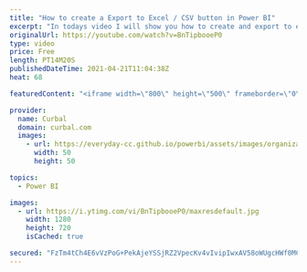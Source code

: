 ```yaml
---
title: "How to create a Export to Excel / CSV button in Power BI"
excerpt: "In todays video I will show you how to create and export to excel or CSV button in Power BI!! Take a look!  Chapters: 00:00 Intro 01:30 Export to CSV button 05:15 Apply the flow to the button 05:30 Format the flow button 06:00 Check if the flow run sucessfully 08:00 Export to excel button 09:30 Pre-requisites"
originalUrl: https://youtube.com/watch?v=BnTipbooeP0
type: video
price: Free
length: PT14M20S
publishedDateTime: 2021-04-21T11:04:38Z
heat: 68

featuredContent: "<iframe width=\"800\" height=\"500\" frameborder=\"0\" src=\"https://www.youtube.com/embed/BnTipbooeP0\" allow=\"accelerometer; autoplay; encrypted-media; gyroscope; picture-in-picture\" allowfullscreen></iframe>"

provider:
  name: Curbal
  domain: curbal.com
  images:
    - url: https://everyday-cc.github.io/powerbi/assets/images/organizations/curbal.com-50x50.jpg
      width: 50
      height: 50

topics:
  - Power BI

images:
  - url: https://i.ytimg.com/vi/BnTipbooeP0/maxresdefault.jpg
    width: 1280
    height: 720
    isCached: true

secured: "FzTm4tCh4E6vVzPoG+PekAjeYSSjRZ2VpecKv4vIvipIwxAV58oWUgcHWf0MCS+PE6lyILT7q9Sp15TmYGhYYcNS8Q74kzNv9R8SU8U6ceasGdszkWAzcP0HtKccvAp12vFw6c5noFy4vPg/BmTFeV4GjMXzTlBfmnKIueMrnk6iQFmXWY7hh6iEpz4/ofSm89Syko60g3C7tT8D4IFte7EwlRxiP437sTTma6z86t4bhmeZ/pqag10N75NBNXddPusMvnHOszU63yHdVxnpqzG5RvaJcT6khBbv6/C8+dQluNBDoNjV1tPXUAT8U+2kr68Ul+2+9ReFmYHE0V3Pa37UAe2uSCV7+nycR1zZxvTJgFrhL4sRhD39A1HhGc7EVwvI3QMztej1x0X43wN9GJuyw+7YtM010XgkLE4WNltDewanr7fzWjqGJoZw50RQ;x/MmD53YuxPDT9reU1cTug=="
---
```


